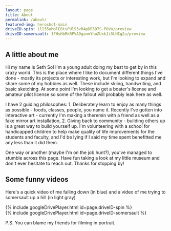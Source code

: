 ```yaml
---
layout: page
title: About
permalink: /about/
featured-img: heroshot-main
driveID-spin: 1ll55uMolE0tvPUl93vR4pDR5D7S-POVu/preview
driveID-somersault: 1FHsHbRkRPVA9ganmYhuZUxkJi5LNIg2a/preview
---
```


## A little about me
Hi my name is Seth So! I'm a young adult doing my best to get by in this crazy world. This is the place where I like to document different things I've done - mostly its projects or interesting work, but I'm looking to expand and share some of my hobbies as well. These include skiing, handwriting, and basic sketching. At some point I'm looking to get a boater's license and amateur pilot license so some of the fallout will probably leak here as well.

I have 2 guiding philosophes: 1. Deliberately learn to enjoy as many things as possible - foods, classes, people, you name it. Recently I've gotten into interactive art - currently I'm making a theremin with a friend as well as a fake mirror art installation, 2. Giving back to community - building others up is a great way to build yourself up. I'm volunteering with a school for handicapped children to help make quality of life improvements for the students and faculty, and I'd be lying if I said my time spent benefitted me any less than it did them.

One way or another (maybe I'm on the job hunt?), you've managed to stumble across this page. Have fun taking a look at my little museum and don't ever hesitate to reach out. Thanks for stopping by!

## Some funny videos

Here's a quick video of me falling down (in blue) and a video of me trying to somersault up a hill (in light gray)

{% include googleDrivePlayer.html id=page.driveID-spin %} <br />
{% include googleDrivePlayer.html id=page.driveID-somersault %} <br />

P.S. You can blame my friends for filming in portrait.
